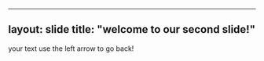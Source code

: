 -------------------
layout: slide
title: "welcome to our second slide!"
-------------------
your text
use the left arrow to go back!
